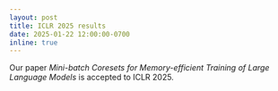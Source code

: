 ```yaml
---
layout: post
title: ICLR 2025 results
date: 2025-01-22 12:00:00-0700
inline: true
---
```


Our paper *Mini-batch Coresets for Memory-efficient Training of Large Language Models* is accepted to ICLR 2025.